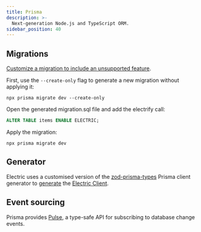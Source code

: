 ```yaml
---
title: Prisma
description: >-
  Next-generation Node.js and TypeScript ORM.
sidebar_position: 40
---
```


## Migrations

[Customize a migration to include an unsupported feature](https://www.prisma.io/docs/guides/migrate/developing-with-prisma-migrate/include-unsupported-database-features).

First, use the `--create-only` flag to generate a new migration without applying it:

```shell
npx prisma migrate dev --create-only
```

Open the generated migration.sql file and add the electrify call:

```sql
ALTER TABLE items ENABLE ELECTRIC;
```

Apply the migration:

```shell
npx prisma migrate dev
```

## Generator

Electric uses a customised version of the [zod-prisma-types](https://github.com/chrishoermann/zod-prisma-types) Prisma client generator to [generate](../../api/generator.md) the [Electric Client](../../usage/data-access/client.md).

## Event sourcing

Prisma provides [Pulse](https://www.prisma.io/data-platform/pulse), a type-safe API for subscribing to database change events.
